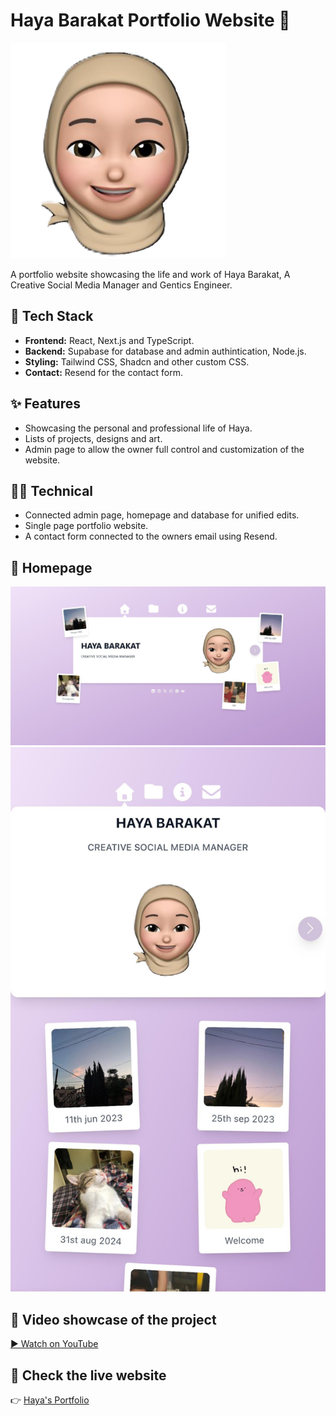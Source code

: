 # Haya Barakat Portfolio Website 🔬

![Logo](main.png)

A portfolio website showcasing the life and work of Haya Barakat, A Creative Social Media Manager and Gentics Engineer.

## 🚀 Tech Stack
- **Frontend:** React, Next.js and TypeScript.
- **Backend:** Supabase for database and admin authintication, Node.js.
- **Styling:** Tailwind CSS, Shadcn and other custom CSS.
- **Contact:** Resend for the contact form.

## ✨ Features
- Showcasing the personal and professional life of Haya.
- Lists of projects, designs and art. 
- Admin page to allow the owner full control and customization of the website.


## 🧑‍💻 Technical
- Connected admin page, homepage and database for unified edits.
- Single page portfolio website.
- A contact form connected to the owners email using Resend.

## 📸 Homepage
![Homepage on desktop](images/desktop/1.jpeg)
![Homepage on phone](images/phone/1.jpeg)


## 🎥 Video showcase of the project
[▶️ Watch on YouTube](https://www.youtube.com/shorts/alZEfqHy5Ms)

## 🔗 Check the live website
👉 [Haya's Portfolio](https://haya.hiyume.games)